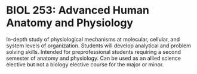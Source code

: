# BIOL 253: Advanced Human Anatomy and Physiology

In-depth study of physiological mechanisms at molecular, cellular, and system levels of organization. Students will develop analytical and problem solving skills. Intended for preprofessional students requiring a second semester of anatomy and physiology. Can be used as an allied science elective but not a biology elective course for the major or minor.